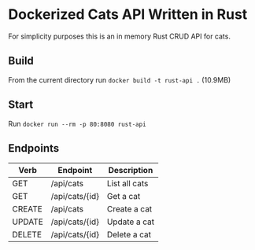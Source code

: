 # Dockerized Cats API Written in Rust

For simplicity purposes this is an in memory Rust CRUD API for cats.

## Build

From the current directory run `docker build -t rust-api .` (10.9MB)

## Start

Run `docker run --rm -p 80:8080 rust-api`

## Endpoints

| Verb    | Endpoint        | Description       |
| ------- | --------------- | ----------------- |
| GET     | /api/cats       | List all cats     |
| GET     | /api/cats/{id}  | Get a cat         |
| CREATE  | /api/cats       | Create a cat      |
| UPDATE  | /api/cats/{id}  | Update a cat      |
| DELETE  | /api/cats/{id}  | Delete a cat      |
